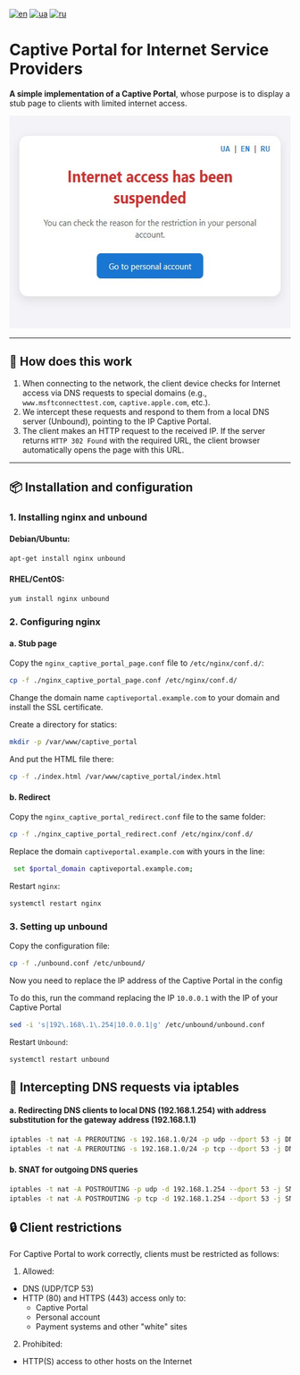 [![en](https://img.shields.io/badge/lang-en-red.svg)](README_EN.md)
[![ua](https://img.shields.io/badge/lang-ua-yellow.svg)](README.md)
[![ru](https://img.shields.io/badge/lang-ru-blue.svg)](README_RU.md)

# Captive Portal for Internet Service Providers

**A simple implementation of a Captive Portal**, whose purpose is to display a stub page to clients with limited internet access.

<img src="https://raw.githubusercontent.com/Nekkoy/Captive-Portal/main/img_en.jpg" width="560" height="380">

---

## 🔧 How does this work

1. When connecting to the network, the client device checks for Internet access via DNS requests to special domains (e.g., `www.msftconnecttest.com`, `captive.apple.com`, etc.).
2. We intercept these requests and respond to them from a local DNS server (Unbound), pointing to the IP Captive Portal.
3. The client makes an HTTP request to the received IP. If the server returns `HTTP 302 Found` with the required URL, the client browser automatically opens the page with this URL.

---

## 📦 Installation and configuration

### 1. Installing nginx and unbound

#### Debian/Ubuntu:
```bash
apt-get install nginx unbound
```

#### RHEL/CentOS:
```bash
yum install nginx unbound
```

### 2. Configuring nginx
#### a. Stub page
Copy the `nginx_captive_portal_page.conf` file to `/etc/nginx/conf.d/`:
```bash
cp -f ./nginx_captive_portal_page.conf /etc/nginx/conf.d/
```
Change the domain name `captiveportal.example.com` to your domain and install the SSL certificate.

Create a directory for statics:
```bash
mkdir -p /var/www/captive_portal
```

And put the HTML file there:
```bash
cp -f ./index.html /var/www/captive_portal/index.html
```

#### b. Redirect
Copy the `nginx_captive_portal_redirect.conf` file to the same folder:
```bash
cp -f ./nginx_captive_portal_redirect.conf /etc/nginx/conf.d/
```
Replace the domain `captiveportal.example.com` with yours in the line:
```bash
 set $portal_domain captiveportal.example.com;
```

Restart `nginx`:
```bash
systemctl restart nginx
```

### 3. Setting up unbound
Copy the configuration file:
```bash
cp -f ./unbound.conf /etc/unbound/
```

Now you need to replace the IP address of the Captive Portal in the config

To do this, run the command replacing the IP `10.0.0.1` with the IP of your Captive Portal
```bash
sed -i 's|192\.168\.1\.254|10.0.0.1|g' /etc/unbound/unbound.conf
```

Restart `Unbound`:
```bash
systemctl restart unbound
```

## 🔐 Intercepting DNS requests via iptables
#### a. Redirecting DNS clients to local DNS (192.168.1.254) with address substitution for the gateway address (192.168.1.1)
```bash
iptables -t nat -A PREROUTING -s 192.168.1.0/24 -p udp --dport 53 -j DNAT --to-destination 192.168.1.254:53
iptables -t nat -A PREROUTING -s 192.168.1.0/24 -p tcp --dport 53 -j DNAT --to-destination 192.168.1.254:53
```
#### b. SNAT for outgoing DNS queries
```bash
iptables -t nat -A POSTROUTING -p udp -d 192.168.1.254 --dport 53 -j SNAT --to-source 192.168.1.1
iptables -t nat -A POSTROUTING -p tcp -d 192.168.1.254 --dport 53 -j SNAT --to-source 192.168.1.1
```

## 🔒 Client restrictions
For Captive Portal to work correctly, clients must be restricted as follows:

1. Allowed:
  - DNS (UDP/TCP 53)
  - HTTP (80) and HTTPS (443) access only to:
    - Captive Portal
    - Personal account
    - Payment systems and other "white" sites

2. Prohibited:
  - HTTP(S) access to other hosts on the Internet
